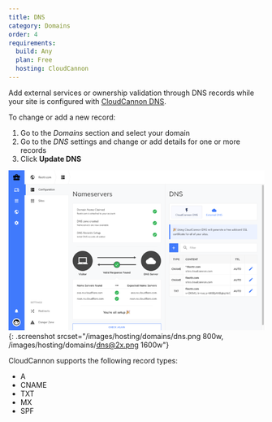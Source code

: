 ```yaml
---
title: DNS
category: Domains
order: 4
requirements:
  build: Any
  plan: Free
  hosting: CloudCannon
---
```


Add external services or ownership validation through DNS records while your site is configured with [CloudCannon DNS](/hosting/domains/custom-domains/#cloudcannon-dns).

To change or add a new record:

1. Go to the *Domains* section and select your domain
2. Go to the *DNS* settings and change or add details for one or more records
3. Click **Update DNS**

![Site Settings / DNS section with no additional records](/images/hosting/domains/dns.png){: .screenshot srcset="/images/hosting/domains/dns.png 800w, /images/hosting/domains/dns@2x.png 1600w"}

CloudCannon supports the following record types:

* A
* CNAME
* TXT
* MX
* SPF
